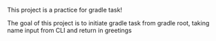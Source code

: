 This project is a practice for gradle task!

The goal of this project is to initiate gradle task from gradle root, taking name input from CLI and return in greetings

